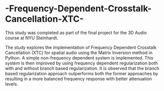 # -Frequency-Dependent-Crosstalk-Cancellation-XTC-

This study was completed as part of the final project for the 3D Audio course at NYU Steinhardt. 

The study explores the implementation of Frequency Dependent Crosstalk Cancellation (XTC) for spatial audio
using the Matrix Inversion method in Python. A simple non-frequency dependent system is 
implemented. This system is then improved by using frequency dependent regularization both with and 
without branch based regularization. It is observed that the branch based regularization approach 
outperforms both the former approaches by resulting in a more balanced frequency response with 
better attenuation levels. 
